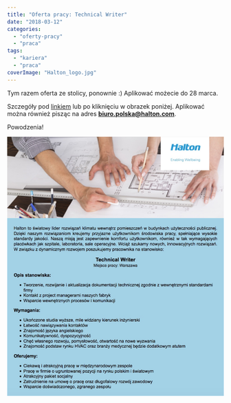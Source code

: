 ```yaml
---
title: "Oferta pracy: Technical Writer"
date: "2018-03-12"
categories: 
  - "oferty-pracy"
  - "praca"
tags: 
  - "kariera"
  - "praca"
coverImage: "Halton_logo.jpg"
---
```


Tym razem oferta ze stolicy, ponownie :) Aplikować możecie do 28 marca.

Szczegóły pod [linkiem](https://www.pracuj.pl/praca/technical-writer-warszawa,oferta,5919938) lub po kliknięciu w obrazek poniżej. Aplikować można również pisząc na adres **[biuro.polska@halton.com](mailto:biuro.polska@halton.com)**.

Powodzenia!

[![](images/OfertaTechnicalWriterHalton.jpeg)](https://www.pracuj.pl/praca/technical-writer-warszawa,oferta,5919938)
